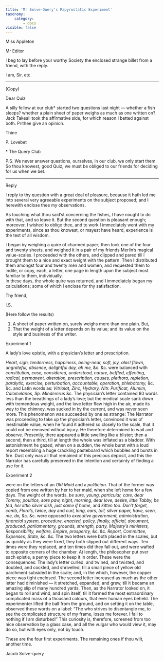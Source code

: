 ```yaml
---
title: 'Mr Solve-Query’s Papyrostatic Experiment'
taxonomy:
    category:
        - docs
visible: false
---
```


<div class="author">Miss Appleton</div>

Mr Editor

I beg to lay before your worthy Society the enclosed strange billet from a friend, with the reply.

I am, Sir, etc.

---

(Copy)

Dear Quiz

A silly fellow at our club&#42; started two questions last night — whether a fish sleeps? whether a plain sheet of paper weighs as much as one written on? Jack Takeall took the affirmative side, for which reason I betted against both. Prithee give an opinion.

Thine

P. Lovebet

&#42; The Query Club

P.S. We never answer questions, ourselves, in our club, we only start them. So thou knowest, good Quiz, we must be obliged to our friends for deciding for us when we bet.

---

<span class="title">Reply</span>

I reply to thy question with a great deal of pleasure, because it hath led me into several very agreeable experiments on the subject proposed; and I herewith enclose thee my observations.

As touching what thou said’st concerning the fishes, I have nought to do with that, and so leave it. But the second question is pleasant enough; moreover, I wished to oblige thee, and to work I immediately went with my experiments, since as thou knowest, or mayest have heard, experience is the test of all wisdom.

I began by weighing a quire of charmed paper; then took one of the four and twenty sheets, and weighed it in a pair of my friends Merlin’s magical value-scales. I proceeded with the others, and clipped and pared till I brought them to a nice and exact weight with the pattern. Then I distributed them amongst four and twenty men and women, and requested them to indite, or copy, each, a letter, one page in length upon the subject most familiar to them, individually.  
In these days, the whole quire was returned, and I immediately began my calculations; some of which I enclose for thy satisfaction.

Thy friend,

I.S.

(Here follow the results)

1. A sheet of paper written on, surely weighs more than one plain. But,  
2. That the weight of a letter depends on its value; and its value on the style and business of the writer.

<span class="title">Experiment 1</span>

A lady’s love epistle, with a physician’s letter and prescription.

*Heart, sigh, tenderness, happiness, being-near, soft, joy, alas! flown, ungrateful, absence, delightful day, ah me,* &c. &c. were balanced with *constitution, case, considered, understood, nature, beffled, effecting, radical, permanent, alteration, prescription, causes, plethora, repletion, paralytic, exercise, perturbation, accountable, operation, phlebotomy,* &c. &c. and Latin words as: *Vitriolat, Zinc, Hydrary, Nitr. Purificat, Alumim, Calomelanos, Sp. Mindererus* &c. The physician’s letter contained 80 words less than the breathings of a lady’s love; but the medical scale sank down with tremendous weight, and the love letter flew high in the air, made its way to the chimney, was sucked in by the current, and was never seen more. This phenomenon was succeeded by one as strange: The Narrator was proceeding to take up the physician’s letter, convinced it was of inestimable value, when he found it adhered so closely to the scale, that it could not be removed without injury. He therefore determined to wait and observe. Presently, there appeared a little swelling like a blister; then a second, then a third, till at length the whole was inflated as a bladder. With astonishment he gazed, when on a sudden, the whole burst with a loud report resembling a huge crackling pasteboard which bubbles and bursts in fire. Dust only was all that remained of this precious deposit, and this the Narrator has carefully preserved in the intention and certainty of finding a use for it.

<span class="title">Experiment 2</span>

were on the letters of an *Old Maid* and a *politician*. That of the former was copied from one written by her to her maid, when she left home for a few days. The weight of the words, *be sure, young, particular, care, dear Tommy, poultice, sore paw, night, morning, dear love, desire, little Tabby, be fed, her little silver dish, just same if home,* and *kitten too*. *Don’t forget, comb, Flora’s, twice, day* and *curl, long, ears, tail, silver paper, have, seen, me, do,* &c. &c. were opposed to *executive government, administration, financial system, procedure, enacted, policy, finally, official, document, produced, parliamentary, grounds, strength, party, Majesty’s ministers, Responsibility, welfare, Empire, prosperity,* &c. &c. *Report, Committee, Expenses, State,* &c. &c. The two letters were both placed in the scales, but as quickly as they were fixed, they both slipped out different ways. Ten times were they replaced, and ten times did they fall out, and were wafted to opposite corners of the chamber. At length, the philosopher put over each epistle, a penny piece to keep it in order. These were the consequences: The lady’s letter curled, and twined, and twisted, and doubled, and cockled, and shrivelled, till a small piece of yellow old parchment subsided in the scale; and, in the which, however, the copper piece was tight enclosed. The second letter increased as much as the other letter had diminished — it stretched, expanded, and grew, till it became an amazing slip of many hundred yards. Then, as the Narrator looked on, it began to roll and wind, and spin itself, till it formed the most extraordinary complicated mass of a thousand colours, that ever human eyes beheld. The experimenter lifted the ball from the ground, and on setting it on the table, observed these words on a label: “The who strives to disentangle me, to see the complicated structure of my frame, loses me forever. I fall to nothing if I am disturbed!” This curiosity is, therefore, screened from too nice observation by a glass case, and all the vulgar who would view it, may do so, but with eyes only, not by touch.

These are the four first experiments. The remaining ones if thou wilt, another time.

Jacob Solve-query

